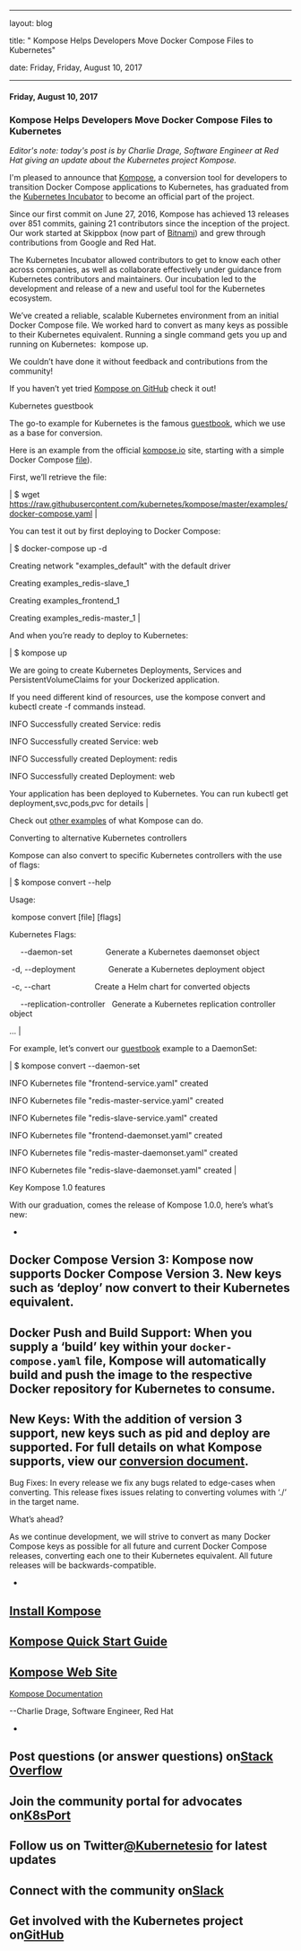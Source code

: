 ---

   layout: blog

   title:  " Kompose Helps Developers Move Docker Compose Files to Kubernetes" 

   date:   Friday,  Friday, August 10, 2017 
 

   --- 
#### Friday, August 10, 2017 
### Kompose Helps Developers Move Docker Compose Files to Kubernetes 
_Editor's note: today's post is by Charlie Drage, Software Engineer at Red Hat giving an update about the Kubernetes project Kompose.&nbsp;_  
  
I'm pleased to announce that [Kompose](https://github.com/kubernetes/kompose), a conversion tool for developers to transition Docker Compose applications to Kubernetes, has graduated from the [Kubernetes Incubator](https://github.com/kubernetes/community/blob/master/incubator.md) to become an official part of the project.   
  
Since our first commit on June 27, 2016, Kompose has achieved 13 releases over 851 commits, gaining 21 contributors since the inception of the project. Our work started at Skippbox (now part of [Bitnami](https://bitnami.com/)) and grew through contributions from Google and Red Hat.  
  
The Kubernetes Incubator allowed contributors to get to know each other across companies, as well as collaborate effectively under guidance from Kubernetes contributors and maintainers. Our incubation led to the development and release of a new and useful tool for the Kubernetes ecosystem.  
  
We’ve created a reliable, scalable Kubernetes environment from an initial Docker Compose file. We worked hard to convert as many keys as possible to their Kubernetes equivalent. Running a single command gets you up and running on Kubernetes: &nbsp;kompose up.  
  
We couldn’t have done it without feedback and contributions from the community!  
  
If you haven’t yet tried [Kompose on GitHub](https://github.com/kubernetes/kompose) check it out!
  
  

Kubernetes guestbook  
  
The go-to example for Kubernetes is the famous [guestbook](https://github.com/kubernetes/examples/blob/master/guestbook), which we use as a base for conversion.

  
Here is an example from the official [kompose.io](https://kompose.io/) site, starting with a simple Docker Compose [file](https://raw.githubusercontent.com/kubernetes/kompose/master/examples/docker-compose.yaml)).  
  
First, we’ll retrieve the file:  
  

| 
$ wget https://raw.githubusercontent.com/kubernetes/kompose/master/examples/docker-compose.yaml
 |

You can test it out by first deploying to Docker Compose:  

  

| 
$ docker-compose up -d

Creating network "examples\_default" with the default driver

Creating examples\_redis-slave\_1

Creating examples\_frontend\_1

Creating examples\_redis-master\_1
 |

And when you’re ready to deploy to Kubernetes:  

  

| 
$ kompose up
  

We are going to create Kubernetes Deployments, Services and PersistentVolumeClaims for your Dockerized application. 
  

If you need different kind of resources, use the kompose convert and kubectl create -f commands instead. 
  

INFO Successfully created Service: redis &nbsp;&nbsp;&nbsp;&nbsp;&nbsp;&nbsp;&nbsp;&nbsp;&nbsp;

INFO Successfully created Service: web &nbsp;&nbsp;&nbsp;&nbsp;&nbsp;&nbsp;&nbsp;&nbsp;&nbsp;&nbsp;&nbsp;

INFO Successfully created Deployment: redis &nbsp;&nbsp;&nbsp;&nbsp;&nbsp;&nbsp;

INFO Successfully created Deployment: web &nbsp;&nbsp;&nbsp;&nbsp;&nbsp;&nbsp;&nbsp;&nbsp;
  

Your application has been deployed to Kubernetes. You can run kubectl get deployment,svc,pods,pvc for details
 |

Check out [other examples](https://github.com/kubernetes/kompose/tree/master/examples) of what Kompose can do.  

Converting to alternative Kubernetes controllers  
  
Kompose can also convert to specific Kubernetes controllers with the use of flags:

| 
$ kompose convert --help  

Usage:

 &nbsp;kompose convert [file] [flags]
  

Kubernetes Flags:

 &nbsp;&nbsp;&nbsp;&nbsp;&nbsp;--daemon-set &nbsp;&nbsp;&nbsp;&nbsp;&nbsp;&nbsp;&nbsp;&nbsp;&nbsp;&nbsp;&nbsp;&nbsp;&nbsp;&nbsp;Generate a Kubernetes daemonset object

 &nbsp;-d, --deployment &nbsp;&nbsp;&nbsp;&nbsp;&nbsp;&nbsp;&nbsp;&nbsp;&nbsp;&nbsp;&nbsp;&nbsp;&nbsp;&nbsp;Generate a Kubernetes deployment object

 &nbsp;-c, --chart &nbsp;&nbsp;&nbsp;&nbsp;&nbsp;&nbsp;&nbsp;&nbsp;&nbsp;&nbsp;&nbsp;&nbsp;&nbsp;&nbsp;&nbsp;&nbsp;&nbsp;&nbsp;&nbsp;Create a Helm chart for converted objects

 &nbsp;&nbsp;&nbsp;&nbsp;&nbsp;--replication-controller &nbsp;&nbsp;Generate a Kubernetes replication controller object

…
 |

For example, let’s convert our [guestbook](https://github.com/kubernetes/examples/blob/master/guestbook) example to a DaemonSet:  

  

| 
$ kompose convert --daemon-set

INFO Kubernetes file "frontend-service.yaml" created 

INFO Kubernetes file "redis-master-service.yaml" created 

INFO Kubernetes file "redis-slave-service.yaml" created 

INFO Kubernetes file "frontend-daemonset.yaml" created 

INFO Kubernetes file "redis-master-daemonset.yaml" created 

INFO Kubernetes file "redis-slave-daemonset.yaml" created
 |

Key Kompose 1.0 features   
  
With our graduation, comes the release of Kompose 1.0.0, here’s what’s new: 

 

- 
Docker Compose Version 3: Kompose now supports Docker Compose Version 3. New keys such as ‘deploy’ now convert to their Kubernetes equivalent.
- 
Docker Push and Build Support: When you supply a ‘build’ key within your `docker-compose.yaml` file, Kompose will automatically build and push the image to the respective Docker repository for Kubernetes to consume.
- 
New Keys: With the addition of version 3 support, new keys such as pid and deploy are supported. For full details on what Kompose supports, view our [conversion document](http://kompose.io/conversion/).
- 
Bug Fixes: In every release we fix any bugs related to edge-cases when converting. This release fixes issues relating to converting volumes with ‘./’ in the target name.

 

What’s ahead?  
  
As we continue development, we will strive to convert as many Docker Compose keys as possible for all future and current Docker Compose releases, converting each one to their Kubernetes equivalent. All future releases will be backwards-compatible.  
  

- 
[Install Kompose](https://github.com/kubernetes/kompose/blob/master/docs/installation.md)
- 
[Kompose Quick Start Guide](https://github.com/kubernetes/kompose/blob/master/docs/installation.md)
- 
[Kompose Web Site](http://kompose.io/)
- 
[Kompose Documentation](https://github.com/kubernetes/kompose/tree/master/docs)
  
  

--Charlie Drage, Software Engineer, Red Hat
  

- 
Post questions (or answer questions) on[Stack Overflow](http://stackoverflow.com/questions/tagged/kubernetes)
- 
Join the community portal for advocates on[K8sPort](http://k8sport.org/)
- 
Follow us on Twitter[@Kubernetesio](https://twitter.com/kubernetesio) for latest updates
- 
Connect with the community on[Slack](http://slack.k8s.io/)
- 
Get involved with the Kubernetes project on[GitHub](https://github.com/kubernetes/kubernetes)
-   

